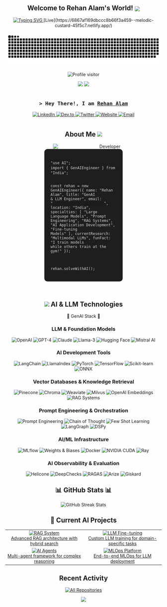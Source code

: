 <h2 align="center">
  Welcome to Rehan Alam's World!
  <img src="https://media.giphy.com/media/hvRJCLFzcasrR4ia7z/giphy.gif" width="28" style="vertical-align: middle; animation: wave 1.5s infinite;">
</h2>

<p align="center">
  <a href="https://github.com/Rehan018">
    <img src="https://readme-typing-svg.herokuapp.com?font=Fira+Code&weight=600&size=24&pause=1000&color=6A5ACD&center=true&vCenter=true&random=false&width=500&height=60&lines=GenAI+Engineer;LLM+Specialist;AI+Prompt+Engineer;ML+Researcher;Always+exploring+new+AI+frontiers" alt="Typing SVG" />
  </a>
  [Live](https://6867af169dbccc8b66f3a459--melodic-custard-45f5c7.netlify.app/)
</p>

<div align="center">
  <img src="https://raw.githubusercontent.com/platane/snk/output/github-contribution-grid-snake-dark.svg" alt="Snake animation" />
</div>

<!-- Profile Views Counter -->
<p align="center">
  <img src="https://komarev.com/ghpvc/?username=Rehan018&label=Profile%20Views&color=blueviolet&style=flat" alt="Profile visitor" />
</p>

<div align="center">
  <img height="180em" src="https://github-readme-stats.vercel.app/api?username=Rehan018&show_icons=true&theme=tokyonight&include_all_commits=true&count_private=true"/>
  <img height="180em" src="https://github-readme-stats.vercel.app/api/top-langs/?username=Rehan018&layout=compact&langs_count=7&theme=tokyonight"/>
</div>

<!-- Introduction Section with Gradient Border -->
<div align="center" style="border-radius: 10px; overflow: hidden; margin: 20px 0;">
  <h3>
    <samp>&gt; Hey There!, I am
      <b><a target="_blank" href="https://rehan.com">Rehan Alam</a></b>
    </samp>
  </h3>
  
  <p align="center">
    <a href="https://linkedin.com/in/rehan018" target="_blank">
      <img src="https://img.shields.io/badge/LinkedIn-0077B5?style=for-the-badge&logo=linkedin&logoColor=white" alt="LinkedIn"/>
    </a>
    <a href="https://dev.to/rehan018" target="_blank">
      <img src="https://img.shields.io/badge/dev.to-0A0A0A?style=for-the-badge&logo=dev.to&logoColor=white" alt="Dev.to" />
    </a>
    <a href="https://twitter.com/_rehan018" target="_blank">
      <img src="https://img.shields.io/badge/Twitter-1DA1F2?style=for-the-badge&logo=twitter&logoColor=white" alt="Twitter"/>
    </a>
    <a href="https://react-portfolio-51g6.vercel.app/" target="_blank">
      <img src="https://img.shields.io/badge/Personal%20Website-4285F4?style=for-the-badge&logo=google-chrome&logoColor=white" alt="Website" />
    </a>
    <a href="mailto:rehanalam5090@gmail.com" target="_blank">
      <img src="https://img.shields.io/badge/Email-D14836?style=for-the-badge&logo=gmail&logoColor=white" alt="Email" />
    </a>
  </p>
</div>

<!-- About Me Section with Code Animation -->
<div align="center">
  <h2>About Me <img src="https://media.giphy.com/media/VgCDAzcKvsR6OM0uWg/giphy.gif" width="50"></h2>
</div>

<div align="center">
  <img src="https://media.giphy.com/media/SWoSkN6DxTszqIKEqv/giphy.gif" alt="Developer" width="350" align="right">
  
  <div align="left" style="width: 50%;">
    <pre style="background-color: #1e1e1e; border-radius: 10px; padding: 20px; color: #d4d4d4;">
      <code>
"use AI";
import { GenAIEngineer } from "India";

const rehan = new GenAIEngineer({
  name: "Rehan Alam",
  title: "GenAI & LLM Engineer",
  email: "rehanalam5090@gmail.com",
  location: "India",
  specialties: [
    "Large Language Models",
    "Prompt Engineering",
    "RAG Systems",
    "AI Application Development",
    "Fine-tuning Models"
  ],
  currentResearch: "Multimodal LLMs",
  funFact: "I train models while others train at the gym!"
});

rehan.solveWithAI();
      </code>
    </pre>
  </div>
</div>

<br clear="both">

<!-- AI Tech Stack Section -->
<div align="center">
  <h2>
    <img src="https://media2.giphy.com/media/QssGEmpkyEOhBCb7e1/giphy.gif?cid=ecf05e47a0n3gi1bfqntqmob8g9aid1oyj2wr3ds3mg700bl&rid=giphy.gif" width="30">
    AI & LLM Technologies
  </h2>
  <p>🧠 GenAI Stack 🧠</p>
</div>

<!-- LLM & GenAI -->
<h3 align="center">LLM & Foundation Models</h3>
<p align="center">
  <img src="https://img.shields.io/badge/OpenAI-412991?style=for-the-badge&logo=openai&logoColor=white" alt="OpenAI" />
  <img src="https://img.shields.io/badge/GPT--4-10a37f?style=for-the-badge&logo=openai&logoColor=white" alt="GPT-4" />
  <img src="https://img.shields.io/badge/Claude-134563?style=for-the-badge&logo=anthropic&logoColor=white" alt="Claude" />
  <img src="https://img.shields.io/badge/Llama--3-0467DF?style=for-the-badge&logo=meta&logoColor=white" alt="Llama-3" />
  <img src="https://img.shields.io/badge/Hugging_Face-FFD21E?style=for-the-badge&logo=huggingface&logoColor=black" alt="Hugging Face" />
  <img src="https://img.shields.io/badge/Mistral_AI-5436CE?style=for-the-badge&logoColor=white" alt="Mistral AI" />
</p>

<!-- AI Development -->
<h3 align="center">AI Development Tools</h3>
<p align="center">
  <img src="https://img.shields.io/badge/LangChain-33A171?style=for-the-badge&logoColor=white" alt="LangChain" />
  <img src="https://img.shields.io/badge/LlamaIndex-2962FF?style=for-the-badge&logoColor=white" alt="LlamaIndex" />
  <img src="https://img.shields.io/badge/PyTorch-EE4C2C?style=for-the-badge&logo=pytorch&logoColor=white" alt="PyTorch" />
  <img src="https://img.shields.io/badge/TensorFlow-FF6F00?style=for-the-badge&logo=tensorflow&logoColor=white" alt="TensorFlow" />
  <img src="https://img.shields.io/badge/scikit--learn-F7931E?style=for-the-badge&logo=scikit-learn&logoColor=white" alt="Scikit-learn" />
  <img src="https://img.shields.io/badge/ONNX-005CED?style=for-the-badge&logo=onnx&logoColor=white" alt="ONNX" />
</p>

<!-- Vector Databases & Embeddings -->
<h3 align="center">Vector Databases & Knowledge Retrieval</h3>
<p align="center">
  <img src="https://img.shields.io/badge/Pinecone-000000?style=for-the-badge&logoColor=white" alt="Pinecone" />
  <img src="https://img.shields.io/badge/Chroma-609031?style=for-the-badge&logoColor=white" alt="Chroma" />
  <img src="https://img.shields.io/badge/Weaviate-FF5A00?style=for-the-badge&logoColor=white" alt="Weaviate" />
  <img src="https://img.shields.io/badge/Milvus-00A1EA?style=for-the-badge&logoColor=white" alt="Milvus" />
  <img src="https://img.shields.io/badge/OpenAI_Embeddings-10a37f?style=for-the-badge&logo=openai&logoColor=white" alt="OpenAI Embeddings" />
  <img src="https://img.shields.io/badge/RAG_Systems-4285F4?style=for-the-badge&logoColor=white" alt="RAG Systems" />
</p>

<!-- Prompt Engineering -->
<h3 align="center">Prompt Engineering & Orchestration</h3>
<p align="center">
  <img src="https://img.shields.io/badge/Prompt_Engineering-FF5252?style=for-the-badge&logoColor=white" alt="Prompt Engineering" />
  <img src="https://img.shields.io/badge/Chain_of_Thought-9C27B0?style=for-the-badge&logoColor=white" alt="Chain of Thought" />
  <img src="https://img.shields.io/badge/Few_Shot_Learning-00BCD4?style=for-the-badge&logoColor=white" alt="Few Shot Learning" />
  <img src="https://img.shields.io/badge/LangGraph-36AE7C?style=for-the-badge&logoColor=white" alt="LangGraph" />
  <img src="https://img.shields.io/badge/DSPy-5C6BC0?style=for-the-badge&logoColor=white" alt="DSPy" />
</p>

<!-- AI/ML Infrastructure -->
<h3 align="center">AI/ML Infrastructure</h3>
<p align="center">
  <img src="https://img.shields.io/badge/MLflow-0194E2?style=for-the-badge&logo=mlflow&logoColor=white" alt="MLflow" />
  <img src="https://img.shields.io/badge/Weights_&_Biases-FFBE00?style=for-the-badge&logo=weightsandbiases&logoColor=black" alt="Weights & Biases" />
  <img src="https://img.shields.io/badge/Docker-2496ED?style=for-the-badge&logo=docker&logoColor=white" alt="Docker" />
  <img src="https://img.shields.io/badge/NVIDIA_CUDA-76B900?style=for-the-badge&logo=nvidia&logoColor=white" alt="NVIDIA CUDA" />
  <img src="https://img.shields.io/badge/Ray-028CF0?style=for-the-badge&logoColor=white" alt="Ray" />
</p>

<!-- AI Observability & Evaluation -->
<h3 align="center">AI Observability & Evaluation</h3>
<p align="center">
  <img src="https://img.shields.io/badge/Helicone-8B48FF?style=for-the-badge&logoColor=white" alt="Helicone" />
  <img src="https://img.shields.io/badge/DeepChecks-00B4D8?style=for-the-badge&logoColor=white" alt="DeepChecks" />
  <img src="https://img.shields.io/badge/RAGAS-FF5722?style=for-the-badge&logoColor=white" alt="RAGAS" />
  <img src="https://img.shields.io/badge/Arize-6C63FF?style=for-the-badge&logoColor=white" alt="Arize" />
  <img src="https://img.shields.io/badge/Giskard-3F51B5?style=for-the-badge&logoColor=white" alt="Giskard" />
</p>

<!-- GitHub Stats with Animations -->
<div align="center">
  <h2>📊 GitHub Stats 📊</h2>
  <img src="https://github-readme-streak-stats.herokuapp.com/?user=Rehan018&theme=tokyonight" alt="GitHub Streak Stats" />
</div>

<!-- Current Projects -->
<div align="center">
  <h2>🔭 Current AI Projects</h2>
  
  <table>
    <tr>
      <td align="center">
        <a href="https://github.com/Rehan018/rag-system">
          <img src="https://img.shields.io/badge/RAG_System-4285F4?style=for-the-badge&logoColor=white" alt="RAG System"/>
          <br />
          <span>Advanced RAG architecture with hybrid search</span>
        </a>
      </td>
      <td align="center">
        <a href="https://github.com/Rehan018/llm-fine-tuning">
          <img src="https://img.shields.io/badge/LLM_Fine_Tuning-FF5722?style=for-the-badge&logoColor=white" alt="LLM Fine-tuning"/>
          <br />
          <span>Custom LLM training for domain-specific tasks</span>
        </a>
      </td>
    </tr>
    <tr>
      <td align="center">
        <a href="https://github.com/Rehan018/agent-framework">
          <img src="https://img.shields.io/badge/AI_Agents-795548?style=for-the-badge&logoColor=white" alt="AI Agents"/>
          <br />
          <span>Multi-agent framework for complex reasoning</span>
        </a>
      </td>
      <td align="center">
        <a href="https://github.com/Rehan018/ml-ops-platform">
          <img src="https://img.shields.io/badge/MLOps_Platform-673AB7?style=for-the-badge&logoColor=white" alt="MLOps Platform"/>
          <br />
          <span>End-to-end MLOps for LLM deployment</span>
        </a>
      </td>
    </tr>
  </table>
</div>

<!-- Recent Activity -->
<div align="center">
  <h2>Recent Activity</h2>
  
  <!--RECENT_ACTIVITY:start-->
  <!-- This section will be automatically updated by a GitHub action -->
  <!--RECENT_ACTIVITY:end-->
  
  <p align="center">
    <a href="https://github.com/Rehan018?tab=repositories">
      <img alt="All Repositories" title="All Repositories" src="https://custom-icon-badges.demolab.com/badge/-Click%20Here%20For%20All%20My%20Repos-1F222E?style=for-the-badge&logoColor=white&logo=repo"/>
    </a>
  </p>
</div>

<!-- Footer -->
<div align="center">
  <img src="https://capsule-render.vercel.app/api?type=waving&color=gradient&height=100&section=footer&fontSize=90" />
</div>
